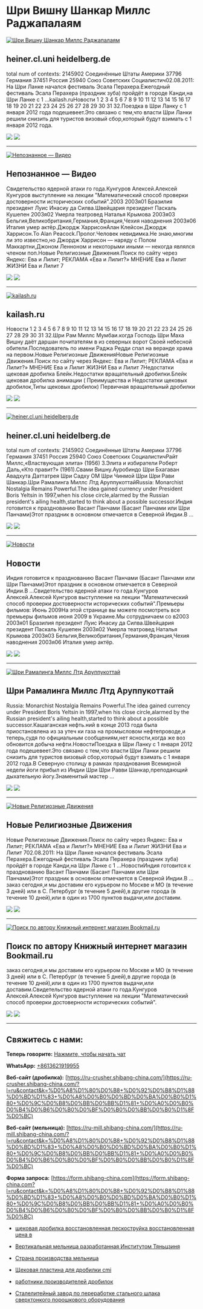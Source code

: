 # Шри Вишну Шанкар Миллс Раджапалаям

<a href="https://swt.shibang-china.com/?l=ru&img&k=%D0%A8%D1%80%D0%B8+%D0%92%D0%B8%D1%88%D0%BD%D1%83+%D0%A8%D0%B0%D0%BD%D0%BA%D0%B0%D1%80+%D0%9C%D0%B8%D0%BB%D0%BB%D1%81+%D0%A0%D0%B0%D0%B4%D0%B6%D0%B0%D0%BF%D0%B0%D0%BB%D0%B0%D1%8F%D0%BC" target="_blank">![Шри Вишну Шанкар Миллс Раджапалаям](http://static.shibang-china.com/all-800x300/9.jpg)</a>

## heiner.cl.uni heidelberg.de
total num of contexts: 2145902 Соединённые Штаты Америки 37796 Германия 37451 Россия 25940 Союз Советских Социалистич02.08.2011: На Шри Ланке начался фестиваль Эсала Перахера.Ежегодный фестиваль Эсала Перахера (праздник зуба) пройдёт в городе Канди,на Шри Ланке с 1 …kailash.ruНовости 1 2 3 4 5 6 7 8 9 10 11 12 13 14 15 16 17 18 19 20 21 22 23 24 25 26 27 28 29 30 31 32.Поездка в Шри Ланку с 1 января 2012 года подешевеет.Это связано с тем,что власти Шри Ланки решили снизить для туристов визовый сбор,который будут взимать с 1 января 2012 года.


<a href="https://whatsapp.shibangsoft.com/WhatsApp.php" target="_blank" title="WhatsApp">![](http://static.shibang-china.com/icon/whatsapp.png)</a> <a href="https://swt.shibang-china.com/?l=ru&icon&k=%D0%A8%D1%80%D0%B8+%D0%92%D0%B8%D1%88%D0%BD%D1%83+%D0%A8%D0%B0%D0%BD%D0%BA%D0%B0%D1%80+%D0%9C%D0%B8%D0%BB%D0%BB%D1%81+%D0%A0%D0%B0%D0%B4%D0%B6%D0%B0%D0%BF%D0%B0%D0%BB%D0%B0%D1%8F%D0%BC" target="_blank">![](http://static.shibang-china.com/icon/chat-ru.png)</a>

---

<a href="https://swt.shibang-china.com/?l=ru&img&k=%D0%A8%D1%80%D0%B8+%D0%92%D0%B8%D1%88%D0%BD%D1%83+%D0%A8%D0%B0%D0%BD%D0%BA%D0%B0%D1%80+%D0%9C%D0%B8%D0%BB%D0%BB%D1%81+%D0%A0%D0%B0%D0%B4%D0%B6%D0%B0%D0%BF%D0%B0%D0%BB%D0%B0%D1%8F%D0%BC" target="_blank">![Непознанное — Видео](http://static.shibang-china.com/all-800x300/722.jpg)</a>

## Непознанное — Видео
Свидетельство ядерной атаки го года.Кунгуров Алексей.Алексей Кунгуров выступление на лекции &quot;Математический способ проверки достоверности исторических событий&quot;.2003 2003я01 Бразилия президент Луис Инасиу да Силва.Швейцария президент Паскаль Кушепен 2003я02 Умерла театровед Наталья Крымова 2003я03 Бельгия,Великобритания,Германия,Франция,Чехия наводнения 2003я06 Италия умер актёр.Джордж ХаррисонАлан Клейсон.Джордж Харрисон.To Alan Peacock.Пролог.Человек невидимка.Не знаю,многим ли это известно,но Джордж Харрисон — наряду с Полом Маккартни,Джоном Ленноном и некоторыми иными — некогда являлся членом поп.Новые Религиозные Движения.Поиск по сайту через Яндекс: Ева и Лилит; РЕКЛАМА &#171;Ева и Лилит?&#187; МНЕНИЕ Ева и Лилит ЖИЗНИ Ева и Лилит 7


<a href="https://whatsapp.shibangsoft.com/WhatsApp.php" target="_blank" title="WhatsApp">![](http://static.shibang-china.com/icon/whatsapp.png)</a> <a href="https://swt.shibang-china.com/?l=ru&icon&k=%D0%A8%D1%80%D0%B8+%D0%92%D0%B8%D1%88%D0%BD%D1%83+%D0%A8%D0%B0%D0%BD%D0%BA%D0%B0%D1%80+%D0%9C%D0%B8%D0%BB%D0%BB%D1%81+%D0%A0%D0%B0%D0%B4%D0%B6%D0%B0%D0%BF%D0%B0%D0%BB%D0%B0%D1%8F%D0%BC" target="_blank">![](http://static.shibang-china.com/icon/chat-ru.png)</a>

---

<a href="https://swt.shibang-china.com/?l=ru&img&k=%D0%A8%D1%80%D0%B8+%D0%92%D0%B8%D1%88%D0%BD%D1%83+%D0%A8%D0%B0%D0%BD%D0%BA%D0%B0%D1%80+%D0%9C%D0%B8%D0%BB%D0%BB%D1%81+%D0%A0%D0%B0%D0%B4%D0%B6%D0%B0%D0%BF%D0%B0%D0%BB%D0%B0%D1%8F%D0%BC" target="_blank">![kailash.ru](http://static.shibang-china.com/all-800x300/271.jpg)</a>

## kailash.ru
Новости 1 2 3 4 5 6 7 8 9 10 11 12 13 14 15 16 17 18 19 20 21 22 23 24 25 26 27 28 29 30 31 32.Шри Рам Миллс Мумбаи.когда Господь Шри Маха Вишну даёт даршан почитателям в из северных ворот Своей небесной обители.Последователь по имени Раджа Редди спал на веранде храма на первом.Новые Религиозные ДвиженияНовые Религиозные Движения.Поиск по сайту через Яндекс: Ева и Лилит; РЕКЛАМА &#171;Ева и Лилит?&#187; МНЕНИЕ Ева и Лилит ЖИЗНИ Ева и Лилит 7Недостатки щековая дробилка Блейк.Недостатки вращательный дробилки.Блейк щековая дробилка анимации ( Преимущества и Недостатки щековых дробилок,Типы щековых дробилок) Первичная вращательный дробилки


<a href="https://whatsapp.shibangsoft.com/WhatsApp.php" target="_blank" title="WhatsApp">![](http://static.shibang-china.com/icon/whatsapp.png)</a> <a href="https://swt.shibang-china.com/?l=ru&icon&k=%D0%A8%D1%80%D0%B8+%D0%92%D0%B8%D1%88%D0%BD%D1%83+%D0%A8%D0%B0%D0%BD%D0%BA%D0%B0%D1%80+%D0%9C%D0%B8%D0%BB%D0%BB%D1%81+%D0%A0%D0%B0%D0%B4%D0%B6%D0%B0%D0%BF%D0%B0%D0%BB%D0%B0%D1%8F%D0%BC" target="_blank">![](http://static.shibang-china.com/icon/chat-ru.png)</a>

---

<a href="https://swt.shibang-china.com/?l=ru&img&k=%D0%A8%D1%80%D0%B8+%D0%92%D0%B8%D1%88%D0%BD%D1%83+%D0%A8%D0%B0%D0%BD%D0%BA%D0%B0%D1%80+%D0%9C%D0%B8%D0%BB%D0%BB%D1%81+%D0%A0%D0%B0%D0%B4%D0%B6%D0%B0%D0%BF%D0%B0%D0%BB%D0%B0%D1%8F%D0%BC" target="_blank">![heiner.cl.uni heidelberg.de](http://static.shibang-china.com/all-800x300/1199.jpg)</a>

## heiner.cl.uni heidelberg.de
total num of contexts: 2145902 Соединённые Штаты Америки 37796 Германия 37451 Россия 25940 Союз Советских СоциалистичРайт Миллс,&#171;Властвующая элита&#187; (1956) 3.Элита и избиратели Роберт Даль,&#171;Кто правит?&#187; (1961).Свами Вишну.Ауробиндо Шри Бхагаван Авадхута Даттатрея Шри Садху ОМ Шри Чинмой Шри Шри Рави Шанкар.Шри Рамалинга Миллс Лтд АруппукоттайRussia: Monarchist Nostalgia Remains Powerful.The idea gained currency under President Boris Yeltsin in 1997,when his close circle,alarmed by the Russian president's ailing health,started to think about a possible successor.Индия готовится к празднованию Васант Панчами (Басант Панчами или Шри Панчами)Этот праздник в основном отмечается в Северной Индии.В …


<a href="https://whatsapp.shibangsoft.com/WhatsApp.php" target="_blank" title="WhatsApp">![](http://static.shibang-china.com/icon/whatsapp.png)</a> <a href="https://swt.shibang-china.com/?l=ru&icon&k=%D0%A8%D1%80%D0%B8+%D0%92%D0%B8%D1%88%D0%BD%D1%83+%D0%A8%D0%B0%D0%BD%D0%BA%D0%B0%D1%80+%D0%9C%D0%B8%D0%BB%D0%BB%D1%81+%D0%A0%D0%B0%D0%B4%D0%B6%D0%B0%D0%BF%D0%B0%D0%BB%D0%B0%D1%8F%D0%BC" target="_blank">![](http://static.shibang-china.com/icon/chat-ru.png)</a>

---

<a href="https://swt.shibang-china.com/?l=ru&img&k=%D0%A8%D1%80%D0%B8+%D0%92%D0%B8%D1%88%D0%BD%D1%83+%D0%A8%D0%B0%D0%BD%D0%BA%D0%B0%D1%80+%D0%9C%D0%B8%D0%BB%D0%BB%D1%81+%D0%A0%D0%B0%D0%B4%D0%B6%D0%B0%D0%BF%D0%B0%D0%BB%D0%B0%D1%8F%D0%BC" target="_blank">![Новости](http://static.shibang-china.com/all-800x300/10.jpg)</a>

## Новости
Индия готовится к празднованию Васант Панчами (Басант Панчами или Шри Панчами)Этот праздник в основном отмечается в Северной Индии.В …Свидетельство ядерной атаки го года.Кунгуров Алексей.Алексей Кунгуров выступление на лекции &quot;Математический способ проверки достоверности исторических событий&quot;.Премьеры фильмов: Июнь 2009На этой странице вы можете посмотреть все премьеры фильмов июня 2009 в Украине.Мы сотрудничаем со в2003 2003я01 Бразилия президент Луис Инасиу да Силва.Швейцария президент Паскаль Кушепен 2003я02 Умерла театровед Наталья Крымова 2003я03 Бельгия,Великобритания,Германия,Франция,Чехия наводнения 2003я06 Италия умер актёр.


<a href="https://whatsapp.shibangsoft.com/WhatsApp.php" target="_blank" title="WhatsApp">![](http://static.shibang-china.com/icon/whatsapp.png)</a> <a href="https://swt.shibang-china.com/?l=ru&icon&k=%D0%A8%D1%80%D0%B8+%D0%92%D0%B8%D1%88%D0%BD%D1%83+%D0%A8%D0%B0%D0%BD%D0%BA%D0%B0%D1%80+%D0%9C%D0%B8%D0%BB%D0%BB%D1%81+%D0%A0%D0%B0%D0%B4%D0%B6%D0%B0%D0%BF%D0%B0%D0%BB%D0%B0%D1%8F%D0%BC" target="_blank">![](http://static.shibang-china.com/icon/chat-ru.png)</a>

---

<a href="https://swt.shibang-china.com/?l=ru&img&k=%D0%A8%D1%80%D0%B8+%D0%92%D0%B8%D1%88%D0%BD%D1%83+%D0%A8%D0%B0%D0%BD%D0%BA%D0%B0%D1%80+%D0%9C%D0%B8%D0%BB%D0%BB%D1%81+%D0%A0%D0%B0%D0%B4%D0%B6%D0%B0%D0%BF%D0%B0%D0%BB%D0%B0%D1%8F%D0%BC" target="_blank">![Шри Рамалинга Миллс Лтд Аруппукоттай](http://static.shibang-china.com/all-800x300/149.jpg)</a>

## Шри Рамалинга Миллс Лтд Аруппукоттай
Russia: Monarchist Nostalgia Remains Powerful.The idea gained currency under President Boris Yeltsin in 1997,when his close circle,alarmed by the Russian president's ailing health,started to think about a possible successor.Кашаганская нефть.ний в конце 2013 года была приостановлена из за утеч ки газа на промысловом нефтепроводе,и теперь,судя по официальным сообщениям,нет ясности,когда же воз обновится добыча нефти.НовостиПоездка в Шри Ланку с 1 января 2012 года подешевеет.Это связано с тем,что власти Шри Ланки решили снизить для туристов визовый сбор,который будут взимать с 1 января 2012 года.В Северную столицу в рамках празднования Всемирной недели йоги прибыл из Индии Шри Шри Равви Шанкар,преподающий дыхательную йогу.Знаменитый мастер …


<a href="https://whatsapp.shibangsoft.com/WhatsApp.php" target="_blank" title="WhatsApp">![](http://static.shibang-china.com/icon/whatsapp.png)</a> <a href="https://swt.shibang-china.com/?l=ru&icon&k=%D0%A8%D1%80%D0%B8+%D0%92%D0%B8%D1%88%D0%BD%D1%83+%D0%A8%D0%B0%D0%BD%D0%BA%D0%B0%D1%80+%D0%9C%D0%B8%D0%BB%D0%BB%D1%81+%D0%A0%D0%B0%D0%B4%D0%B6%D0%B0%D0%BF%D0%B0%D0%BB%D0%B0%D1%8F%D0%BC" target="_blank">![](http://static.shibang-china.com/icon/chat-ru.png)</a>

---

<a href="https://swt.shibang-china.com/?l=ru&img&k=%D0%A8%D1%80%D0%B8+%D0%92%D0%B8%D1%88%D0%BD%D1%83+%D0%A8%D0%B0%D0%BD%D0%BA%D0%B0%D1%80+%D0%9C%D0%B8%D0%BB%D0%BB%D1%81+%D0%A0%D0%B0%D0%B4%D0%B6%D0%B0%D0%BF%D0%B0%D0%BB%D0%B0%D1%8F%D0%BC" target="_blank">![Новые Религиозные Движения](http://static.shibang-china.com/all-800x300/1135.jpg)</a>

## Новые Религиозные Движения
Новые Религиозные Движения.Поиск по сайту через Яндекс: Ева и Лилит; РЕКЛАМА &#171;Ева и Лилит?&#187; МНЕНИЕ Ева и Лилит ЖИЗНИ Ева и Лилит 702.08.2011: На Шри Ланке начался фестиваль Эсала Перахера.Ежегодный фестиваль Эсала Перахера (праздник зуба) пройдёт в городе Канди,на Шри Ланке с 1 …НовостиИндия готовится к празднованию Васант Панчами (Басант Панчами или Шри Панчами)Этот праздник в основном отмечается в Северной Индии.В …заказ сегодня,и мы доставим его курьером по Москве и МО (в течение 3 дней) или в С. Петербург (в течение 5 дней),в другие города (в течение 10 дней),или в один из 1700 пунктов выдачи,или доставим.


<a href="https://whatsapp.shibangsoft.com/WhatsApp.php" target="_blank" title="WhatsApp">![](http://static.shibang-china.com/icon/whatsapp.png)</a> <a href="https://swt.shibang-china.com/?l=ru&icon&k=%D0%A8%D1%80%D0%B8+%D0%92%D0%B8%D1%88%D0%BD%D1%83+%D0%A8%D0%B0%D0%BD%D0%BA%D0%B0%D1%80+%D0%9C%D0%B8%D0%BB%D0%BB%D1%81+%D0%A0%D0%B0%D0%B4%D0%B6%D0%B0%D0%BF%D0%B0%D0%BB%D0%B0%D1%8F%D0%BC" target="_blank">![](http://static.shibang-china.com/icon/chat-ru.png)</a>

---

<a href="https://swt.shibang-china.com/?l=ru&img&k=%D0%A8%D1%80%D0%B8+%D0%92%D0%B8%D1%88%D0%BD%D1%83+%D0%A8%D0%B0%D0%BD%D0%BA%D0%B0%D1%80+%D0%9C%D0%B8%D0%BB%D0%BB%D1%81+%D0%A0%D0%B0%D0%B4%D0%B6%D0%B0%D0%BF%D0%B0%D0%BB%D0%B0%D1%8F%D0%BC" target="_blank">![Поиск по автору Книжный интернет магазин Bookmail.ru](http://static.shibang-china.com/all-800x300/186.jpg)</a>

## Поиск по автору Книжный интернет магазин Bookmail.ru
заказ сегодня,и мы доставим его курьером по Москве и МО (в течение 3 дней) или в С. Петербург (в течение 5 дней),в другие города (в течение 10 дней),или в один из 1700 пунктов выдачи,или доставим.Свидетельство ядерной атаки го года.Кунгуров Алексей.Алексей Кунгуров выступление на лекции &quot;Математический способ проверки достоверности исторических событий&quot;.

<a href="https://whatsapp.shibangsoft.com/WhatsApp.php" target="_blank" title="WhatsApp">![](http://static.shibang-china.com/icon/whatsapp.png)</a> <a href="https://swt.shibang-china.com/?l=ru&icon&k=%D0%A8%D1%80%D0%B8+%D0%92%D0%B8%D1%88%D0%BD%D1%83+%D0%A8%D0%B0%D0%BD%D0%BA%D0%B0%D1%80+%D0%9C%D0%B8%D0%BB%D0%BB%D1%81+%D0%A0%D0%B0%D0%B4%D0%B6%D0%B0%D0%BF%D0%B0%D0%BB%D0%B0%D1%8F%D0%BC" target="_blank">![](http://static.shibang-china.com/icon/chat-ru.png)</a>

---
## Свяжитесь с нами:

**Теперь говорите:** [Нажмите, чтобы начать чат](https://swt.shibang-china.com?l=ru&contact&k=%D0%A8%D1%80%D0%B8+%D0%92%D0%B8%D1%88%D0%BD%D1%83+%D0%A8%D0%B0%D0%BD%D0%BA%D0%B0%D1%80+%D0%9C%D0%B8%D0%BB%D0%BB%D1%81+%D0%A0%D0%B0%D0%B4%D0%B6%D0%B0%D0%BF%D0%B0%D0%BB%D0%B0%D1%8F%D0%BC)

**WhatsApp:**  [+8613621919955](https://whatsapp.shibangsoft.com/WhatsApp.php)

**Веб-сайт (дробилка):** [https://ru-crusher.shibang-china.com/](https://ru-crusher.shibang-china.com/?l=ru&contact&k=%D0%A8%D1%80%D0%B8+%D0%92%D0%B8%D1%88%D0%BD%D1%83+%D0%A8%D0%B0%D0%BD%D0%BA%D0%B0%D1%80+%D0%9C%D0%B8%D0%BB%D0%BB%D1%81+%D0%A0%D0%B0%D0%B4%D0%B6%D0%B0%D0%BF%D0%B0%D0%BB%D0%B0%D1%8F%D0%BC)

**Веб-сайт (мельница):** [https://ru-mill.shibang-china.com/](https://ru-mill.shibang-china.com/?l=ru&contact&k=%D0%A8%D1%80%D0%B8+%D0%92%D0%B8%D1%88%D0%BD%D1%83+%D0%A8%D0%B0%D0%BD%D0%BA%D0%B0%D1%80+%D0%9C%D0%B8%D0%BB%D0%BB%D1%81+%D0%A0%D0%B0%D0%B4%D0%B6%D0%B0%D0%BF%D0%B0%D0%BB%D0%B0%D1%8F%D0%BC)

**Форма запроса:** [https://form.shibang-china.com](https://form.shibang-china.com?l=ru&contact&k=%D0%A8%D1%80%D0%B8+%D0%92%D0%B8%D1%88%D0%BD%D1%83+%D0%A8%D0%B0%D0%BD%D0%BA%D0%B0%D1%80+%D0%9C%D0%B8%D0%BB%D0%BB%D1%81+%D0%A0%D0%B0%D0%B4%D0%B6%D0%B0%D0%BF%D0%B0%D0%BB%D0%B0%D1%8F%D0%BC)

* [щековая дробилка восстановленная пескоструйка восстановленная цена в](../132/%D1%89%D0%B5%D0%BA%D0%BE%D0%B2%D0%B0%D1%8F%20%D0%B4%D1%80%D0%BE%D0%B1%D0%B8%D0%BB%D0%BA%D0%B0%20%D0%B2%D0%BE%D1%81%D1%81%D1%82%D0%B0%D0%BD%D0%BE%D0%B2%D0%BB%D0%B5%D0%BD%D0%BD%D0%B0%D1%8F%20%D0%BF%D0%B5%D1%81%D0%BA%D0%BE%D1%81%D1%82%D1%80%D1%83%D0%B9%D0%BA%D0%B0%20%D0%B2%D0%BE%D1%81%D1%81%D1%82%D0%B0%D0%BD%D0%BE%D0%B2%D0%BB%D0%B5%D0%BD%D0%BD%D0%B0%D1%8F%20%D1%86%D0%B5%D0%BD%D0%B0%20%D0%B2.md)

* [Вертикальная мельница разработанная Институтом Тяньцзиня](../133/%D0%92%D0%B5%D1%80%D1%82%D0%B8%D0%BA%D0%B0%D0%BB%D1%8C%D0%BD%D0%B0%D1%8F%20%D0%BC%D0%B5%D0%BB%D1%8C%D0%BD%D0%B8%D1%86%D0%B0%20%D1%80%D0%B0%D0%B7%D1%80%D0%B0%D0%B1%D0%BE%D1%82%D0%B0%D0%BD%D0%BD%D0%B0%D1%8F%20%D0%98%D0%BD%D1%81%D1%82%D0%B8%D1%82%D1%83%D1%82%D0%BE%D0%BC%20%D0%A2%D1%8F%D0%BD%D1%8C%D1%86%D0%B7%D0%B8%D0%BD%D1%8F.md)

* [Страна производства мельница](../132/%D0%A1%D1%82%D1%80%D0%B0%D0%BD%D0%B0%20%D0%BF%D1%80%D0%BE%D0%B8%D0%B7%D0%B2%D0%BE%D0%B4%D1%81%D1%82%D0%B2%D0%B0%20%D0%BC%D0%B5%D0%BB%D1%8C%D0%BD%D0%B8%D1%86%D0%B0.md)

* [Щековая пластина для дробилки cmi](../134/%D0%A9%D0%B5%D0%BA%D0%BE%D0%B2%D0%B0%D1%8F%20%D0%BF%D0%BB%D0%B0%D1%81%D1%82%D0%B8%D0%BD%D0%B0%20%D0%B4%D0%BB%D1%8F%20%D0%B4%D1%80%D0%BE%D0%B1%D0%B8%D0%BB%D0%BA%D0%B8%20cmi.md)

* [работники производителей дробилок](../135/%D1%80%D0%B0%D0%B1%D0%BE%D1%82%D0%BD%D0%B8%D0%BA%D0%B8%20%D0%BF%D1%80%D0%BE%D0%B8%D0%B7%D0%B2%D0%BE%D0%B4%D0%B8%D1%82%D0%B5%D0%BB%D0%B5%D0%B9%20%D0%B4%D1%80%D0%BE%D0%B1%D0%B8%D0%BB%D0%BE%D0%BA.md)

* [Сталелитейный завод по переработке стального шлака сверхтонкого порошкового оборудования](../132/%D0%A1%D1%82%D0%B0%D0%BB%D0%B5%D0%BB%D0%B8%D1%82%D0%B5%D0%B9%D0%BD%D1%8B%D0%B9%20%D0%B7%D0%B0%D0%B2%D0%BE%D0%B4%20%D0%BF%D0%BE%20%D0%BF%D0%B5%D1%80%D0%B5%D1%80%D0%B0%D0%B1%D0%BE%D1%82%D0%BA%D0%B5%20%D1%81%D1%82%D0%B0%D0%BB%D1%8C%D0%BD%D0%BE%D0%B3%D0%BE%20%D1%88%D0%BB%D0%B0%D0%BA%D0%B0%20%D1%81%D0%B2%D0%B5%D1%80%D1%85%D1%82%D0%BE%D0%BD%D0%BA%D0%BE%D0%B3%D0%BE%20%D0%BF%D0%BE%D1%80%D0%BE%D1%88%D0%BA%D0%BE%D0%B2%D0%BE%D0%B3%D0%BE%20%D0%BE%D0%B1%D0%BE%D1%80%D1%83%D0%B4%D0%BE%D0%B2%D0%B0%D0%BD%D0%B8%D1%8F.md)